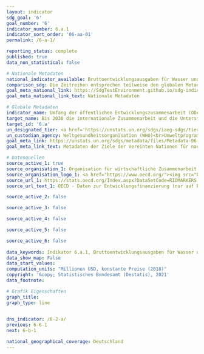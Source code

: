 ```yaml
---
layout: indicator    
sdg_goal: '6'    
goal_number: '6'    
indicator_number: 6.a.1    
indicator_sort_order: '06-aa-01'    
permalink: /6-a-1/    

reporting_status: complete    
published: true    
data_non_statistical: false    

# Nationale Metadaten    
national_indicator_available: Bruttoentwicklungsausgaben für Wasser und Sanitär <br> Bruttoentwicklungsausgaben für verwandte Zwecke    
comparison_sdg: Die Zeitreihen entsprechen teilweise den globalen Metadaten.    
goal_meta_national_link: https://SdgTestEnvironment.github.io/sdg-indicators/public/MetaDe/6.a.1.pdf    
goal_meta_national_link_text: Nationale Metadaten    

# Globale Metadaten    
indicator_name: Umfang der öffentlichen Entwicklungszusammenarbeit (ODA) für Wasser- und Sanitärversorgung, die Teil eines geregelten öffentlichen Haushaltsplans ist    
target_name: Bis 2030 die internationale Zusammenarbeit und die Unterstützung der Entwicklungsländer beim Kapazitätsaufbau für Aktivitäten und Programme im Bereich der Wasser- und Sanitärversorgung ausbauen, einschließlich der Wassersammlung und -speicherung, Entsalzung, effizienten Wassernutzung, Abwasserbehandlung, Wiederaufbereitungs- und Wiederverwendungstechnologien    
target_id: '6.a'    
un_designated_tier: <a href='https://unstats.un.org/sdgs/iaeg-sdgs/tier-classification/' title='Klicken Sie hier um weitere Informationen zur UN-Tier-Klassifikation zu erhalten.'  target='_blank'>Tier I</a>    
un_custodian_agency: Weltgesundheitsorganisation (WHO)<br>Umweltprogramm der Vereinten Nationen (UNEP)<br>Organisation für wirtschaftliche Zusammenarbeit und Entwicklung (OECD)    
goal_meta_link: https://unstats.un.org/sdgs/metadata/files/Metadata-06-0A-01.pdf    
goal_meta_link_text: Metadaten der Ziele der Vereinten Nationen für nachhaltige Entwicklung    

# Datenquellen
source_active_1: true
source_organisation_1: Organisation für wirtschaftliche Zusammenarbeit und Entwicklung (OECD)
source_organisation_logo_1: <a href="https://www.oecd.org/"><img src="https://g205sdgs.github.io/sdg-indicators/public/OrgImgDe/oecd.png" alt="Logo oecd" style="height:60px; width:148px"/></a>
source_url_1: https://stats.oecd.org/Index.aspx?DataSetCode=RIOMARKERS
source_url_text_1: OECD - Daten zur Entwicklungsfinanzierung (nur auf Englisch und Französisch verfügbar)

source_active_2: false

source_active_3: false

source_active_4: false

source_active_5: false

source_active_6: false
    
data_keywords: Indikator 6.a.1, Bruttoentwicklungsausgaben für Wasser und Sanitär, Bruttoentwicklungsausgaben für verwandte Zwecke, Weltgesundheitsorganisation (WHO), Umweltprogramm der Vereinten Nationen (UNEP), Organisation für wirtschaftliche Zusammenarbeit und Entwi    
data_show_map: False    
data_start_values:     
computation_units: "Millionen USD, konstante Preise (2018)"    
copyright: '&copy; Statistisches Bundesamt (Destatis), 2021'    
data_footnote:     

# Grafik Eigenschaften    
graph_title:     
graph_type: line    
    

dns_indicator: /6-2-a/
previous: 6-6-1    
next: 6-b-1    

national_geographical_coverage: Deutschland    
---
```


<span></span>